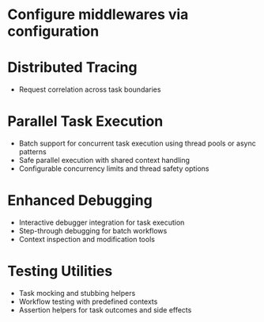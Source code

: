 # Configure middlewares via configuration

# Distributed Tracing
- Request correlation across task boundaries

# Parallel Task Execution
- Batch support for concurrent task execution using thread pools or async patterns
- Safe parallel execution with shared context handling
- Configurable concurrency limits and thread safety options

# Enhanced Debugging
- Interactive debugger integration for task execution
- Step-through debugging for batch workflows
- Context inspection and modification tools

# Testing Utilities
- Task mocking and stubbing helpers
- Workflow testing with predefined contexts
- Assertion helpers for task outcomes and side effects
